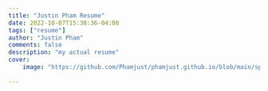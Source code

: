 ```yaml
---
title: "Justin Pham Resume"
date: 2022-10-07T15:38:36-04:00
tags: ["resume"]
author: "Justin Pham"
comments: false
description: "my actual resume"
cover:
    image: "https://github.com/Phamjust/phamjust.github.io/blob/main/spongebob.jpg?raw=true"
    
---
```


